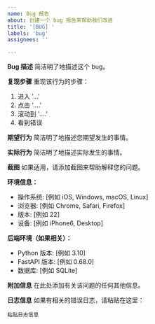 ```yaml
---
name: Bug 报告
about: 创建一个 bug 报告来帮助我们改进
title: '[BUG] '
labels: 'bug'
assignees: ''

---
```


**Bug 描述**
简洁明了地描述这个 bug。

**复现步骤**
重现该行为的步骤：
1. 进入 '...'
2. 点击 '....'
3. 滚动到 '....'
4. 看到错误

**期望行为**
简洁明了地描述您期望发生的事情。

**实际行为**
简洁明了地描述实际发生的事情。

**截图**
如果适用，请添加截图来帮助解释您的问题。

**环境信息：**
 - 操作系统: [例如 iOS, Windows, macOS, Linux]
 - 浏览器: [例如 Chrome, Safari, Firefox]
 - 版本: [例如 22]
 - 设备: [例如 iPhone6, Desktop]

**后端环境（如果相关）：**
 - Python 版本: [例如 3.10]
 - FastAPI 版本: [例如 0.68.0]
 - 数据库: [例如 SQLite]

**附加信息**
在此处添加有关该问题的任何其他信息。

**日志信息**
如果有相关的错误日志，请粘贴在这里：
```
粘贴日志信息
```